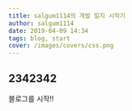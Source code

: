 ```yaml
---
title: salgum1114의 개발 일지 시작기
author: salgum1114
date: 2019-04-09 14:34
tags: blog, start
cover: /images/covers/css.png
---
```


## 2342342
블로그를 시작!!